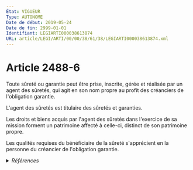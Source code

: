 ```yaml
---
État: VIGUEUR
Type: AUTONOME
Date de début: 2019-05-24
Date de fin: 2999-01-01
Identifiant: LEGIARTI000038613874
URL: article/LEGI/ARTI/00/00/38/61/38/LEGIARTI000038613874.xml
---
```


<h1>Article 2488-6</h1>

Toute sûreté ou garantie peut être prise, inscrite, gérée et réalisée par un
agent des sûretés, qui agit en son nom propre au profit des créanciers de
l'obligation garantie.<br />

L'agent des sûretés est titulaire des sûretés et garanties.<br />

Les droits et biens acquis par l'agent des sûretés dans l'exercice de sa mission
forment un patrimoine affecté à celle-ci, distinct de son patrimoine propre.<br />

Les qualités requises du bénéficiaire de la sûreté s'apprécient en la personne
du créancier de l'obligation garantie.


<details>
  <summary><em>Références</em></summary>

  <h2>Articles faisant référence à l'article</h2>
  
  <ul>
    <li>
      <a href="https://legal.tricoteuses.fr//redirection/LEGIARTI000038497553?vers=git&vers=legifrance">LOI n° 2019-486 du 22 mai 2019 relative à la croissance et la transformation des entreprises - article 206 PARTIELLEMENT_MODIF VIGUEUR, en vigueur depuis le 2019-05-24</a> MODIFIE source
    </li>
  </ul>
  
  <h2>Références faites par l'article</h2>
  
  <ul>
    <li>
      2019-05-22 MODIFIE cible <a href="https://legal.tricoteuses.fr//redirection/LEGIARTI000038497553?vers=git&vers=legifrance">LOI n° 2019-486 du 22 mai 2019 relative à la croissance et la transformation des entreprises - article 206 PARTIELLEMENT_MODIF VIGUEUR, en vigueur depuis le 2019-05-24</a>
    </li>
  </ul>
</details>
